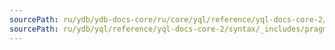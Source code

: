 ```yaml
---
sourcePath: ru/ydb/ydb-docs-core/ru/core/yql/reference/yql-docs-core-2/syntax/_includes/pragma/ydb.md
sourcePath: ru/ydb/yql/reference/yql-docs-core-2/syntax/_includes/pragma/ydb.md
---
```

